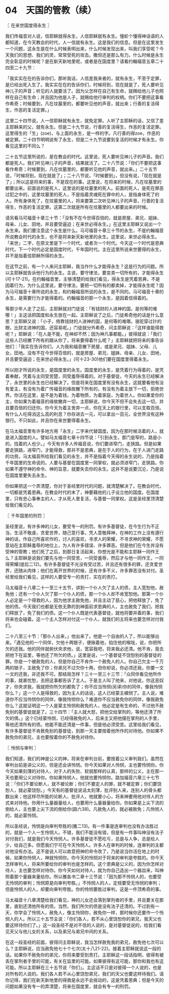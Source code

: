 # 04　天国的管教（续）



〖 在来世国度得永生 〗

我们传福音对人说，信耶稣就得永生，人信耶稣就有永生。憧蚧个懂得神话语的人都知道，在今天教会的时代，人一信就有永生。这是我们的信息。但是在这里发生一个问题，这永生是在什么时候表明出来，什么时候发现出来，叫我们享受呢？今天我们的思想、我们的灵，常常受死的攻击。撒但还是那么有力。什么时候是永生完全彰显的时候呢？是在新天新地里呢，或者是在国度里？请看约翰福音五章二十四至二十九节：

「我实实在在的告诉你们，那听我话，人信差我来者的，就有永生，不至于定罪，是已经出死入生了。我实实在在的告诉你们，时候将到，现在就是了，死人要听见神儿子的声音；听见的人就要活了。因为父怎样在自己有生命，就赐给他儿子也照样在自己有生命；并且因为他是人子，就赐给他行审判的权柄。你们不要把这事看作希奇；时候要到，凡在坟墓里的，都要听见他的声音，就出来；行善的复活得生，作恶的复活定罪。」

这里二十四节说，人一信耶稣就有永生，就免定罪。人听了主耶稣的话，又信了差主耶稣来的父，就有永生。但是二十九节说，行善的复活得生，作恶的复活定罪。这里得生的「生」(zoe)，与上面的永生，是一样的字。凡行善的得zoe，作恶的被定罪。二十四节明明说有了永生，但是二十九节说要到复活的时候才有永生。你看见这里的不同么？

二十五节这里所说的，是在教会的时代。这里说，死人要听见神儿子的声音。我们都是死人。我们听见神儿子的声音，结果就活了。二十八节说：「你们不要把这事看作希奇；时候要到，凡在坟墓里的，都要听见他的声音，就出来。」二十五节说，「时候将到，现在就是了」；二十八节说，「时候要到」，但没有说，「现在就是了」；所以这是将来的事，不是现在的事。这里说，在将来的时候，凡在坟墓里的都要出来。前面说的是死人，这里说的是坟墓里的死人。前面的死人，是死在罪恶过犯之中的，这里坟墓里的死人，不是指着灵魂死在罪中的人，是指身体死了的人。所有身体死了，在坟墓里的人，将来要第二次听见神儿子的声音，行善的复活得生，作恶的复活定罪。这第二次就是所有在坟墓里的人都要出来的时候。

请另看马可福音十章三十节：「没有不在今世得百倍的，就是房屋、弟兄、姐妹、母亲、儿女、田地，并且要受逼迫；在来世必得永生。」在这里主耶稣又说出一个永生来。我们要注意这个永生是什么。马可福音十章三十节的永生，不是约翰福音所说教会时代的永生，也不是将来新天新地里的永生。这里说，来世必得永生。「来世」二字，在原文里是下一个时代，或者次一个时代。今天这一个时代是恩典时代，下一个时代必定是国度时代，千年国时代。主在这里所说来世要得的永生，并不是指着信耶稣所得的永生。

在这节之前，有一个人来问主耶稣，我当作什么才能得永生？这是行为的问题。所以主耶稣就告诉他行为的永生。主说，要守律法，要变卖一切所有的，才能得永生(可十17-21)。在约翰福音里，主够清楚的给我们看见，得永生是凭着恩典，不是因着行为，为什么这里说，要守律法，要把一切所有的都卖掉，才能得永生呢？因为马可福音十章所说的永生，和约翰福音所说的永生，是不同的。马可福音十章的永生，是需要行为才能得着的。约翰福音的那一个永生，是因着信得着的。

等那少年人走了之后，主耶稣就对门徒说：「有钱财的人进神的国，是何等的难哪！」主这话把国度和永生放在一起。主耶稣说了之后，门徒希奇他的话是什么意思？主耶稣又说：「小子，倚靠钱财的人进神的国，是何等的难哪。骆驼穿过针的眼，比财主进神的国，还容易呢。」门徒就分外希奇，问主耶稣说：「这样谁能得救呢？」耶稣说：「在人是不能，在神却不然；因为神凡事都能。」彼得就说：「我们这些人已经撇下所有的跟从你了，将来要得着什么呢？」主耶稣就把将来的事告诉他们：「我实在告诉你们，人为我和福音撇下房屋，或是弟兄、姐妹、父母、儿女，田地。没有不在今世得百倍的，就是房屋、弟兄、姐妹、母亲、儿女、田地，并且要受逼迫；在来世必得永生。」(可十23-30)他们要在国度里得着永生。

所以刚才所说的永生，是国度里的永生。国度里的永生，是凭着行为得着的，是凭着奉献，凭着与主同受苦楚，同受羞辱得着的。对于基督徒，今天的永生已经解决了，永世里的永生也已经解决了。但是将来在国度里有没有永生，这就要看他有没有爱主，有没有为着广传福音的缘故撇下所有的，有没有为着主放下一切，拒绝世界。你活在这里，是不是为着钱，为着物质，为着家庭，为着世人。你如果爱你的主，你如果为着福音的缘故撇弃一切，主耶稣说，你今天不但不会失去这一切，并且要百倍的归还你。你今天为着主舍弃一点，你在天上的银行里，可以支取百倍。有什么人吃得消这么高的利息？你存进去一元，可以拿出一百元，全世界没有这种银行。不只如此，并且你在来世要得着永生。

在马太福音里有许多地方用「永生」二字来代替国度。因为在那时候活着的人，就是进入国度的人。譬如马太福音七章十四节说：「引到永生，那门是窄的，路是小的，找着的人也少。」今天有许多人传福音说，你们要进窄门，走狭路。但是如果要走狭路，进窄门，才能得救，那并不是恩典，是在于人的行为，在于人进门走路的功劳。马太福音所给我们看见的永生，并不是指着今天得的永生说的，乃是指着千年国里的生命说的。人要与基督在国度里一同掌权，就必须进窄门，走狭路。你如果不遵守神的命令、神的旨意，就要失去你的永生。这并不是说要沉沦，乃是说在国度里要失去永生。

你如果把这一个弄清楚，你对于圣经里时代的问题，就清楚解决了。在教会时代，一切都是凭着恩典。在教会时代的末了，神要藉他的儿子设立他的国度。在国度里，只有忠心事奉主的人，才从死人里复活，与基督一同掌权。这是圣经里顶清楚给我们看见的。



〖 千年国里的刑罚 〗

圣经里说，有许多神的儿女，要受专一的刑罚。有许多基督徒，在今生行为不正当，生活不敬虔，贪爱世界，随己意行事，凭人意敬拜神，在神的工作上没有遵行神的话，作自己所喜欢作的，讨人的喜欢，寻求人的荣耀，不寻求神的荣耀，不愿意站在主耶稣羞辱的地位上，为人有许多错误、许多罪恶。但是他们在今生并没有受神的管教；他们死了之后，到那日复活起来，你想光是不能和主耶稣一同作王么？主耶稣是说我们要先与他一同受苦，一同受羞辱，然后才与他一同作王，一同得荣耀(提后二12)。有许多基督徒不光没有受过苦，并且还有很多的罪，还贪爱世界，还随从肉体；他们在离开世界的时候，还有许多不义，许多罪恶没有对付。圣经里给我们看见，这样的人要受专一的责打，实在的责打。

马太福音十八章二十一至三十五节，讲到一个仆人欠了主人的债，主人宽恕他，赦免他；还有一个仆人欠了那一个仆人的债，那一个仆人却不肯宽恕他。那第一个仆人必定是一个得救的人，因为他求主赦免他，并且主动了慈心，把他释放了，免了他的债。今天我们也都是无依无靠的到神面前求恩典的人，主也赦免了我们，把我们释放了，免了我们的债。这一个仆人既是代表基督徒，就他将要并着的事，我们将来也会碰着。这一个主人怎样对付这一个仆人，就我们的主将来也要怎样对付我们。

二十八至三十节：「那仆人出来，」他出来了。他是一个自由的人了，所以能够出来。「遇见他的一个同伴，欠他十两银子，便揪着他，掐住他的喉咙，说，你把所欠的还我。他的同伴就俯伏央求他，说，宽容我吧，将来我必还清。他不肯，竟去把他下在监里，等他还了所欠的债。」这里是说，一个基督徒不饶恕别的基督徒的罪。你是一个被赦免的人，但是你自己不肯作一个赦免人的人。你自己欠主一千万两的银子，主赦免了你；你弟兄不过欠你十两，但你却说，你必须还我，你要一文一文的还我，非还我不可。那结局怎样？三十一至三十三节：「众同伴看见他所作的事，就甚忧愁，去把这事都告诉了主人。于是主人叫了他来，对他说，你这恶奴才，你央求我，我就把你所欠的都免了；你不应当怜悯(另译)你的同伴，像我怜悯你么？」这一个人是得救的，因为主人的话说，这人已经蒙主橉悯了。主人说，难道你不应当怜悯你的同伴，像我怜悯你么？难道你不应当赦免你的同伴，像我赦免你么？这就证明这一个人是蒙主怜悯和赦免的人，他必定是有生命的，不过他不赦免别的基督徒就是了。三十四节：「主人就大怒，把他交给掌刑的，等他还清了所欠的倩。」这个已经蒙怜悯，已经得赦免的人，后来主又把他摆在掌刑的人手里，等他还清所有的债。他能不能还清是一件事，但是他必须受苦。这里给我们看见，有许多基督徒不肯赦免别的基督徒，到那一天主要按着他所作的对待他。你如果不赦免你的弟兄，主也要按着你的不赦免对待你。



〖 怜悯与审判 〗

我们知道，我们的神是公义的神，将来在审判台前，要按着公义审判我们。虽然在审判台前是讲公义的，但是还会讲怜悯。你今天如果对人怜悯，主也要怜悯你。你今天如果刻薄的对待人，对于人的失败、软弱那样的认真，那样的公义，主在那一天也要用公义对待你。你如果怜悯人，他就也要怜悯你。路加福音六章三十七节说：「你们不要论断人，就不被论断；你们不要定人的罪，就不被定罪；你们要饶恕人，就必蒙饶恕。」今天有的基督徒说话太刻薄，批评别人来，连别人的骨头都数出来；他这样尽所能的论断人、批评人，他就要小心，将来神要用他对待人的方式来对待他。你用什么量器量给人，也要用什么量器量给你。你如果是上尖下流的倒给人，主也要上尖下流的倒给你(路六38)。凡赦免人的，就必被赦免；凡怜悯人的，就必蒙怜悯。

所以圣经说，怜悯是向审判夸胜的(雅二13)。有一件事是连审判也没有办法胜过的，就是一个人一生怜悯人。不错，我们不能没有错，但是有一件事叫神没有法子对付我们，就是我们今天怜悯人。许多基督徒不愿吃亏，总是与人争，总是给人少，给自己多。但愿我们宁可在今天怜悯人。许多人在审判的时候，连审判的主都对他没有办法。这不是说人可以故意把神的命令改了，乃是说当你活在地上的时候，如果你怜悯人，神就怜悯你。你今天的怜悯对于将来的审判是夸胜的。你今天怎样审判人，将来所要给你的审判也是怎样的。这个恩典是公义的，因为你怎样对待人，主也要怎样对待你。你今天如何对待人，就为你自己造出一个器皿来，叫神照着那个量器来量给你。所以雅各书二章十三节说：「因为那不怜悯人的，也要受无怜悯的审判；怜悯原是向审判夸胜。」不怜悯人的人，定规要受无怜悯的审判；但是怜悯人的人，却要向审判夸胜。你的怜悯要胜过审判，这是一件顶希奇的事。

马太福音十八章清楚给我们看见，神的儿女还会落到掌刑者的手里，并且要关在那里，直到还清他所有的债。当然，我们所欠的债是没有法子还清的。不过到有一天，你学会了怜悯人，赦免人，像主怜悯你，赦免你一样，那时候你还要作一个怜悯人的人。所以三十五节主说：「你们各人，若不从心里饶恕你的弟兄，我天父也要这样待你们了。」这一段圣经不是对不信的人说的，是对基督徒说的，给我们看见天父与他儿女的关系，以及弟兄与弟兄中间的关系。

在这一段圣经的前面，彼得问主耶稣说，我当怎样赦免我的弟兄，赦免他七次可以么？主耶稣说，应当赦免他七十个七次(太十八21-22)。接着主耶稣就说这一段的话。如果你不赦免你的弟兄，你将来要受到责打。主耶稣这一段话指明，彼得有被丢在掌刑者手里的可能，有关在监里的可能。如果彼得有这可能，那你和我也有这可能。所以主耶稣在三十五节说「你们」。主这话不只是对彼得一个人说的，也是对所有的人说的。我们各人若不从心里饶恕弟兄，我们的天父也要这样待我们。请你记得，我们在新天新地里的得救是永远不会摇动的，这是凭着恩典；但是今天的问题如果没有专一的弄清楚，将来在国度里，就会有专一的刑罚。

